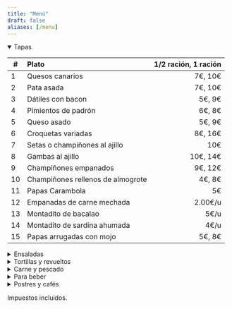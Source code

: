 ```yaml
---
title: "Menú"
draft: false
aliases: [/menu]
---
```


<details open>
<summary>Tapas</summary>

| # | Plato | 1/2 ración, 1 ración |
| --- | :--- | ---: |
| 1 | Quesos canarios | 7€, 10€|
| 2 | Pata asada | 7€, 10€|
| 3 | Dátiles con bacon | 5€, 9€|
| 4 | Pimientos de padrón | 6€, 8€|
| 5 | Queso asado | 5€, 9€|
| 6 | Croquetas variadas | 8€, 16€|
| 7 | Setas o champiñones al ajillo | 10€|
| 8 | Gambas al ajillo | 10€, 14€|
| 9 | Champiñones empanados | 9€, 12€|
| 10 | Champiñones rellenos de almogrote | 4€, 8€|
| 11 | Papas Carambola | 5€ |
| 12 | Empanadas de carne mechada | 2.00€/u|
| 13 | Montadito de bacalao | 5€/u|
| 14 | Montadito de sardina ahumada | 4€/u|
| 15 | Papas arrugadas con mojo | 5€, 8€|

</details>

<details>
<summary>Ensaladas</summary>

| # | Plato | 1/2 ración, 1 ración |
|---|---|---:|
| 17 | Ensalada de la casa | 9€, 14€|
| 18 | Ensalada de tomate, boquerones y aguacate | 10€|
| 19 | Ensalada de temporada | 10€|


</details>

<details>
<summary>Tortillas y revueltos</summary>

| # | Plato | 1/2 ración, 1 ración |
|---|---|---:|
| 20 | Revuelto de la casa | 9€|
| 21 | Revuelto de setas y gambas | 11€|
| 22 | Tortilla canaria | 10€, 14€|
| 23 | Tortilla de ajo | 5€|
| 24 | Tortilla española | 8€, 10€|
| 25 | Tortilla de embutidos | 9€, 12€|
| 26 | Tortilla de bacalao | 10€, 14€|

</details>

<details>
<summary>Carne y pescado</summary>

| # | Plato | 1/2 ración, 1 ración |
|---|:---|---:|
| 30 | Bubango relleno de atún o carne | 8.50€/u|
| 31 | Pimiento relleno de atún o carne | 8.50€/u|
| 32 | Moussaka | 8.50€/u|
| 33 | Solomillo troceado al ajillo| 15€, 19€|
| 34 | Solomillo troceado a la Cocacola| 16€, 21€|
| 35 | Solomillo troceado con gambas| 17€, 23€|
| 36 | Albóndigas | 9€|
| 37 | Carne en salsa| 9€, 14€|
| 38 | Delicias de pollo al ajillo| 8€, 11€|

</details>

<details>
<summary>Para beber</summary>

## Vinos

<center>Tintos</center>

| # | Producto | Precio |
| --- | ---|---:|
| 40 | Vino tinto a granel  | 1/4 2.50€, 1/2 5€|
| 41 | Viña Berneda joven  (Rioja) | copa 2.50€, 12€|
| 42 | Marba joven (Tacoronte)  | copa 3€, 14€|
| 43 | Marba barrica  (Tacoronte) | 19€|
| 44 | Cantaperdices (Ribera del Duero)  | 17€|
| 45 | Viernes (Bierzo)  | 17€|
| 46 | Viña Berneda Crianza (Rioja)  | 17€|
| 47 | Cantaburros joven (Ribera del Duero)  | copa 3€, 13€|
| 48 | Cantaburros barrica (Ribera del Duero)  | 15€|
| 49 | Cantaburros crianza (Ribera del Duero) | 17€|

<center>Blancos</center>

| # | Producto | Precio |
| --- | ---|---:|
| 60 | Vino blanco seco a granel  | 1/4 2.50€, 1/2 5€|
| 61 | Vino blanco afrutado a granel | 1/4 2.50€, 1/2 5€|
| 62 | Brumas de Ayoza Afrutado | 16€|
| 63 | Brumas de Ayoza Seco | 16€|
| 64 | Ari Goitia Rueda Verdejo | copa 2.50€, 11€|
| 65 | Calius blanco seco| 17€|

## Cervezas

| # | Producto | Precio |
|---|---|---:|
| 70 | De grifo | caña 1.50€, 1906 3.50€|
| 71 | Dorada pilsen o especial  | 1.50€|
| 72 | Dorada sin o Tropical limón | 1.50€|
| 73 | Dorada especial roja o Tropical 1924 | 2€|
| 74 | 1906 Especial o Red Vintage | 3€|
| 75 | 1906 Black coupage o Irish Red Ale | 3.50€|
| 76 | Estrella de galicia 0,0 | 3.50€|

## Otras bebidas

| # | Producto | Precio |
|---|:---|---:|
| 90 | Agua |  1/2l 1.20€, 1l 2€|
| 91 | Agua con gas |  1/2l 1.20€|
| 92 | Refrescos |  1.50€|

</details>

<details>
<summary>Postres y cafés</summary>

| # | Producto | Precio |
|---|:---|---:|
| 93 | Flanes caseros|  4€|
| 94 | Tartas caseras|  4.20€|
| 95 | Café solo o infusiones|  1.20€|
| 96 | Cortados |  1.50€|
| 97 | Café con leche |  2.00€|

</details>

Impuestos incluidos.